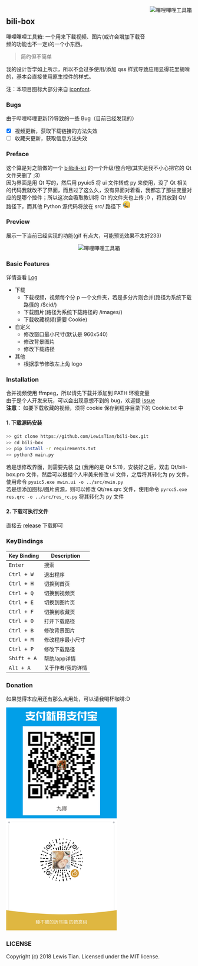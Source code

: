 <img src="images/bilibili.ico" height="120" alt="嗶哩嗶哩工具箱" title="嗶哩嗶哩工具箱" align="right">

## bili-box
嗶哩嗶哩工具箱: 一个用来下载视频、图片(或许会增加下载音频的功能也不一定)的一个小东西。

> 简约但不简单

我的设计哲学如上所示，所以不会过多使用/添加 qss 样式导致应用显得花里胡哨的，基本会直接使用原生控件的样式。

注：本项目图标大部分来自 [iconfont](http://www.iconfont.cn).

### Bugs
由于哔哩哔哩更新(?)导致的一些 Bug（目前已经发现的）

- [x] 视频更新，获取下载链接的方法失效
- [ ] 收藏夹更新，获取信息方法失效

### Preface
这个算是对之前做的一个 [bilibili-kit](https://github.com/LewisTian/PyQt5-Apps/blob/master/bilibili-kit) 的一个升级/整合吧(其实是我不小心把它的 Qt 文件夹删了 ;3)<br >
因为界面是用 Qt 写的，然后用 pyuic5 将 ui 文件转成 py 来使用，没了 Qt 相关的代码我就改不了界面，而且过了这么久，没有界面对着看，我都忘了那些变量对应的是哪个控件；所以这次会吸取教训将 Qt 的文件夹也上传 ;0 ，将其放到 Qt/ 路径下，而其他 Python 源代码将放在 src/ 路径下 <span><img src="images/cry.png" height="20" alt="掩面哭" title="掩面哭"></span>

### Preview
展示一下当前已经实现的功能(gif 有点大，可能预览效果不太好233)
<div align="center">
	<img src="images/preview.gif" alt="嗶哩嗶哩工具箱" title="嗶哩嗶哩工具箱">
</div>

### Basic Features
详情查看 [Log](LOG.md)
- 下载
	- 下载视频，视频每个分 p 一个文件夹，若是多分片则合并(路径为系统下载路径的 /$cid/)
	- 下载图片(路径为系统下载路径的 /images/)
	- 下载收藏视频(需要 Cookie)
- 自定义
	- 修改窗口最小尺寸(默认是 960x540)
	- 修改背景图片
	- 修改下载路径
- 其他
	- 根据季节修改左上角 logo

### Installation
合并视频使用 ffmpeg，所以请先下载并添加到 PATH 环境变量 <br>
由于是个人开发来玩，可以会出现意想不到的 bug，欢迎提 [issue](https://github.com/LewisTian/bili-box/issues) <br>
**注意：** 如要下载收藏的视频，须将 cookie 保存到程序目录下的 Cookie.txt 中

#### 1. 下载源码安装
```bash
>> git clone https://github.com/LewisTian/bili-box.git
>> cd bili-box
>> pip install -r requirements.txt
>> python3 main.py
```
若是想修改界面，则需要先装 [Qt](https://www.qt.io/) (我用的是 Qt 5.11)，安装好之后，双击 Qt/bili-box.pro 文件，然后可以根据个人审美来修改 ui 文件，之后将其转化为 py 文件，使用命令 `pyuic5.exe mwin.ui -o ../src/mwin.py`<br />
若是想添加图标/图片资源，则可以修改 Qt/res.qrc 文件，使用命令 `pyrcc5.exe res.qrc -o ../src/res_rc.py` 将其转化为 py 文件

#### 2. 下载可执行文件
直接去 [release](https://github.com/LewisTian/bili-box/releases) 下载即可

### KeyBindings

Key Binding                                | Description
-------------------------------------------|---------------------------------------------------------
<kbd>Enter</kbd>                           | 搜索
<kbd>Ctrl + W</kbd>                        | 退出程序
<kbd>Ctrl + H</kbd>                        | 切换到首页
<kbd>Ctrl + Q</kbd>                        | 切换到视频页
<kbd>Ctrl + E</kbd>                        | 切换到图片页
<kbd>Ctrl + F</kbd>                        | 切换到收藏页
<kbd>Ctrl + O</kbd>                        | 打开下载路径
<kbd>Ctrl + B</kbd>                        | 修改背景图片
<kbd>Ctrl + M</kbd>                        | 修改程序最小尺寸
<kbd>Ctrl + P</kbd>                        | 修改下载路径
<kbd>Shift + A</kbd>                       | 帮助/app详情
<kbd>Alt + A</kbd>                         | 关于作者/我的详情

### Donation
如果觉得本应用还有那么点用处，可以请我喝杯咖啡:D
<div>
	<img src="images/alipay.png" alt="alipay" title="非常感谢请我喝一杯咖啡:D" width="300">
	<img src="images/wechatpay.png" alt="wechatpay" title="非常感谢请我喝一杯咖啡:D" width="300">
</div>


### LICENSE
Copyright (c) 2018 Lewis Tian. Licensed under the MIT license.